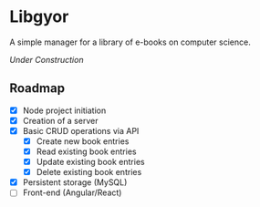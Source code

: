 # Libgyor

A simple manager for a library of e-books on computer science.

*Under Construction*

## Roadmap

- [x] Node project initiation
- [x] Creation of a server
- [x] Basic CRUD operations via API
    - [x] Create new book entries
    - [x] Read existing book entries
    - [x] Update existing book entries
    - [x] Delete existing book entries
- [x] Persistent storage (MySQL)
- [ ] Front-end (Angular/React)